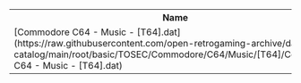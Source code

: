 <table>
<tr><th>Name</th><th>Size</th></tr>
<tr><td>[Commodore C64 - Music - [T64].dat](https://raw.githubusercontent.com/open-retrogaming-archive/dat-catalog/main/root/basic/TOSEC/Commodore/C64/Music/[T64]/Commodore C64 - Music - [T64].dat)</td><td>2268357</td></tr>
</table>
